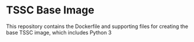 # TSSC Base Image

This repository contains the Dockerfile and supporting files for creating the base TSSC image, which includes Python 3
